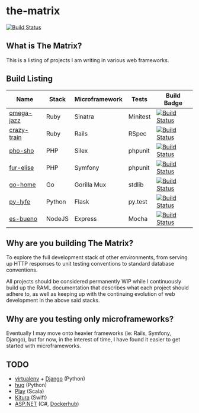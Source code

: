 # the-matrix
[![Build Status](https://travis-ci.org/galactic-filament/the-matrix.svg?branch=master)](https://travis-ci.org/galactic-filament/the-matrix)

## What is The Matrix?
This is a listing of projects I am writing in various web frameworks.

## Build Listing

Name | Stack | Microframework | Tests | Build Badge
---- | ----- | -------------- | ----- | -----------
[omega-jazz](https://github.com/galactic-filament/omega-jazz) | Ruby | Sinatra | Minitest | [![Build Status](https://travis-ci.org/galactic-filament/omega-jazz.svg?branch=master)](https://travis-ci.org/galactic-filament/omega-jazz)
[crazy-train](https://github.com/galactic-filament/crazy-train) | Ruby | Rails | RSpec | [![Build Status](https://travis-ci.org/galactic-filament/crazy-train.svg?branch=master)](https://travis-ci.org/galactic-filament/crazy-train)
[pho-sho](https://github.com/galactic-filament/pho-sho) | PHP | Silex | phpunit | [![Build Status](https://travis-ci.org/galactic-filament/pho-sho.svg?branch=master)](https://travis-ci.org/galactic-filament/pho-sho)
[fur-elise](https://github.com/galactic-filament/fur-elise) | PHP | Symfony | phpunit | [![Build Status](https://travis-ci.org/galactic-filament/fur-elise.svg?branch=master)](https://travis-ci.org/galactic-filament/fur-elise)
[go-home](https://github.com/galactic-filament/go-home) | Go | Gorilla Mux | stdlib | [![Build Status](https://travis-ci.org/galactic-filament/go-home.svg?branch=master)](https://travis-ci.org/galactic-filament/go-home)
[py-lyfe](https://github.com/galactic-filament/py-lyfe) | Python | Flask | py.test | [![Build Status](https://travis-ci.org/galactic-filament/py-lyfe.svg?branch=master)](https://travis-ci.org/galactic-filament/py-lyfe)
[es-bueno](https://github.com/galactic-filament/es-bueno) | NodeJS | Express | Mocha    | [![Build Status](https://travis-ci.org/galactic-filament/es-bueno.svg?branch=master)](https://travis-ci.org/galactic-filament/es-bueno)

## Why are you building The Matrix?

To explore the full development stack of other environments, from serving up
HTTP responses to unit testing conventions to standard database conventions.

All projects should be considered permanently WIP while I continuously build up
the RAML documentation that describes what each project should adhere to, as
well as keeping up with the continuing evolution of web development in the above
said stacks.

## Why are you testing only microframeworks?

Eventually I may move onto heavier frameworks (ie: Rails, Symfony, Django), but
for now, in the interest of time, I have found it easier to get started with
microframeworks.

## TODO

* [virtualenv](https://virtualenv.readthedocs.org/en/latest/) + [Django](https://www.djangoproject.com/) (Python)
* [hug](https://github.com/timothycrosley/hug) (Python)
* [Play](https://www.playframework.com/) (Scala)
* [Kitura](https://github.com/IBM-Swift/Kitura) (Swift)
* [ASP.NET](https://github.com/aspnet/Home/wiki) (C#, [Dockerhub](https://hub.docker.com/r/microsoft/aspnet/))
